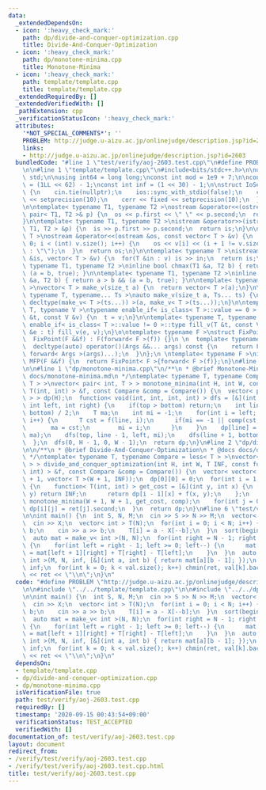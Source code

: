```yaml
---
data:
  _extendedDependsOn:
  - icon: ':heavy_check_mark:'
    path: dp/divide-and-conquer-optimization.cpp
    title: Divide-And-Conquer-Optimization
  - icon: ':heavy_check_mark:'
    path: dp/monotone-minima.cpp
    title: Monotone-Minima
  - icon: ':heavy_check_mark:'
    path: template/template.cpp
    title: template/template.cpp
  _extendedRequiredBy: []
  _extendedVerifiedWith: []
  _pathExtension: cpp
  _verificationStatusIcon: ':heavy_check_mark:'
  attributes:
    '*NOT_SPECIAL_COMMENTS*': ''
    PROBLEM: http://judge.u-aizu.ac.jp/onlinejudge/description.jsp?id=2603
    links:
    - http://judge.u-aizu.ac.jp/onlinejudge/description.jsp?id=2603
  bundledCode: "#line 1 \"test/verify/aoj-2603.test.cpp\"\n#define PROBLEM \"http://judge.u-aizu.ac.jp/onlinejudge/description.jsp?id=2603\"\
    \n\n#line 1 \"template/template.cpp\"\n#include<bits/stdc++.h>\n\nusing namespace\
    \ std;\n\nusing int64 = long long;\nconst int mod = 1e9 + 7;\n\nconst int64 infll\
    \ = (1LL << 62) - 1;\nconst int inf = (1 << 30) - 1;\n\nstruct IoSetup {\n  IoSetup()\
    \ {\n    cin.tie(nullptr);\n    ios::sync_with_stdio(false);\n    cout << fixed\
    \ << setprecision(10);\n    cerr << fixed << setprecision(10);\n  }\n} iosetup;\n\
    \n\ntemplate< typename T1, typename T2 >\nostream &operator<<(ostream &os, const\
    \ pair< T1, T2 >& p) {\n  os << p.first << \" \" << p.second;\n  return os;\n\
    }\n\ntemplate< typename T1, typename T2 >\nistream &operator>>(istream &is, pair<\
    \ T1, T2 > &p) {\n  is >> p.first >> p.second;\n  return is;\n}\n\ntemplate< typename\
    \ T >\nostream &operator<<(ostream &os, const vector< T > &v) {\n  for(int i =\
    \ 0; i < (int) v.size(); i++) {\n    os << v[i] << (i + 1 != v.size() ? \" \"\
    \ : \"\");\n  }\n  return os;\n}\n\ntemplate< typename T >\nistream &operator>>(istream\
    \ &is, vector< T > &v) {\n  for(T &in : v) is >> in;\n  return is;\n}\n\ntemplate<\
    \ typename T1, typename T2 >\ninline bool chmax(T1 &a, T2 b) { return a < b &&\
    \ (a = b, true); }\n\ntemplate< typename T1, typename T2 >\ninline bool chmin(T1\
    \ &a, T2 b) { return a > b && (a = b, true); }\n\ntemplate< typename T = int64\
    \ >\nvector< T > make_v(size_t a) {\n  return vector< T >(a);\n}\n\ntemplate<\
    \ typename T, typename... Ts >\nauto make_v(size_t a, Ts... ts) {\n  return vector<\
    \ decltype(make_v< T >(ts...)) >(a, make_v< T >(ts...));\n}\n\ntemplate< typename\
    \ T, typename V >\ntypename enable_if< is_class< T >::value == 0 >::type fill_v(T\
    \ &t, const V &v) {\n  t = v;\n}\n\ntemplate< typename T, typename V >\ntypename\
    \ enable_if< is_class< T >::value != 0 >::type fill_v(T &t, const V &v) {\n  for(auto\
    \ &e : t) fill_v(e, v);\n}\n\ntemplate< typename F >\nstruct FixPoint : F {\n\
    \  FixPoint(F &&f) : F(forward< F >(f)) {}\n \n  template< typename... Args >\n\
    \  decltype(auto) operator()(Args &&... args) const {\n    return F::operator()(*this,\
    \ forward< Args >(args)...);\n  }\n};\n \ntemplate< typename F >\ninline decltype(auto)\
    \ MFP(F &&f) {\n  return FixPoint< F >{forward< F >(f)};\n}\n#line 4 \"test/verify/aoj-2603.test.cpp\"\
    \n\n#line 1 \"dp/monotone-minima.cpp\"\n/**\n * @brief Monotone-Minima\n * @docs\
    \ docs/monotone-minima.md\n */\ntemplate< typename T, typename Compare = less<\
    \ T > >\nvector< pair< int, T > > monotone_minima(int H, int W, const function<\
    \ T(int, int) > &f, const Compare &comp = Compare()) {\n  vector< pair< int, T\
    \ > > dp(H);\n  function< void(int, int, int, int) > dfs = [&](int top, int bottom,\
    \ int left, int right) {\n    if(top > bottom) return;\n    int line = (top +\
    \ bottom) / 2;\n    T ma;\n    int mi = -1;\n    for(int i = left; i <= right;\
    \ i++) {\n      T cst = f(line, i);\n      if(mi == -1 || comp(cst, ma)) {\n \
    \       ma = cst;\n        mi = i;\n      }\n    }\n    dp[line] = make_pair(mi,\
    \ ma);\n    dfs(top, line - 1, left, mi);\n    dfs(line + 1, bottom, mi, right);\n\
    \  };\n  dfs(0, H - 1, 0, W - 1);\n  return dp;\n}\n#line 2 \"dp/divide-and-conquer-optimization.cpp\"\
    \n\n/**\n * @brief Divide-And-Conquer-Optimization\n * @docs docs/divide-and-conquer-optimization.md\n\
    \ */\ntemplate< typename T, typename Compare = less< T > >\nvector< vector< T\
    \ > > divide_and_conquer_optimization(int H, int W, T INF, const function< T(int,\
    \ int) > &f, const Compare &comp = Compare()) {\n  vector< vector< T > > dp(H\
    \ + 1, vector< T >(W + 1, INF));\n  dp[0][0] = 0;\n  for(int i = 1; i <= H; i++)\
    \ {\n    function< T(int, int) > get_cost = [&](int y, int x) {\n      if(x >=\
    \ y) return INF;\n      return dp[i - 1][x] + f(x, y);\n    };\n    auto ret =\
    \ monotone_minima(W + 1, W + 1, get_cost, comp);\n    for(int j = 0; j <= W; j++)\
    \ dp[i][j] = ret[j].second;\n  }\n  return dp;\n}\n#line 6 \"test/verify/aoj-2603.test.cpp\"\
    \n\nint main() {\n  int S, N, M;\n  cin >> S >> N >> M;\n  vector< int > X(S);\n\
    \  cin >> X;\n  vector< int > T(N);\n  for(int i = 0; i < N; i++) {\n    int a,\
    \ b;\n    cin >> a >> b;\n    T[i] = a - X[--b];\n  }\n  sort(begin(T), end(T));\n\
    \  auto mat = make_v< int >(N, N);\n  for(int right = N - 1; right >= 0; right--)\
    \ {\n    for(int left = right - 1; left >= 0; left--) {\n      mat[left][right]\
    \ = mat[left + 1][right] + T[right] - T[left];\n    }\n  }\n  auto val = divide_and_conquer_optimization<\
    \ int >(M, N, inf, [&](int a, int b) { return mat[a][b - 1]; });\n  int ret =\
    \ inf;\n  for(int k = 0; k < val.size(); k++) chmin(ret, val[k].back());\n  cout\
    \ << ret << \"\\n\";\n}\n"
  code: "#define PROBLEM \"http://judge.u-aizu.ac.jp/onlinejudge/description.jsp?id=2603\"\
    \n\n#include \"../../template/template.cpp\"\n\n#include \"../../dp/divide-and-conquer-optimization.cpp\"\
    \n\nint main() {\n  int S, N, M;\n  cin >> S >> N >> M;\n  vector< int > X(S);\n\
    \  cin >> X;\n  vector< int > T(N);\n  for(int i = 0; i < N; i++) {\n    int a,\
    \ b;\n    cin >> a >> b;\n    T[i] = a - X[--b];\n  }\n  sort(begin(T), end(T));\n\
    \  auto mat = make_v< int >(N, N);\n  for(int right = N - 1; right >= 0; right--)\
    \ {\n    for(int left = right - 1; left >= 0; left--) {\n      mat[left][right]\
    \ = mat[left + 1][right] + T[right] - T[left];\n    }\n  }\n  auto val = divide_and_conquer_optimization<\
    \ int >(M, N, inf, [&](int a, int b) { return mat[a][b - 1]; });\n  int ret =\
    \ inf;\n  for(int k = 0; k < val.size(); k++) chmin(ret, val[k].back());\n  cout\
    \ << ret << \"\\n\";\n}\n"
  dependsOn:
  - template/template.cpp
  - dp/divide-and-conquer-optimization.cpp
  - dp/monotone-minima.cpp
  isVerificationFile: true
  path: test/verify/aoj-2603.test.cpp
  requiredBy: []
  timestamp: '2020-09-15 00:43:54+09:00'
  verificationStatus: TEST_ACCEPTED
  verifiedWith: []
documentation_of: test/verify/aoj-2603.test.cpp
layout: document
redirect_from:
- /verify/test/verify/aoj-2603.test.cpp
- /verify/test/verify/aoj-2603.test.cpp.html
title: test/verify/aoj-2603.test.cpp
---
```

